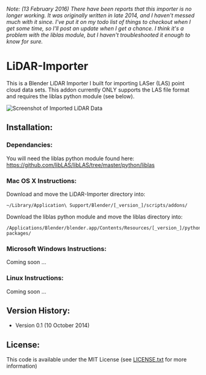 _Note: (13 February 2016) There have been reports that this importer is no longer working.  It was originally written in late 2014, and I haven't messed much with it since.  I've put it on my todo list of things to checkout when I get some time, so I'll post an update when I get a chance.  I think it's a problem with the liblas module, but I haven't troubleshooted it enough to know for sure._

LiDAR-Importer
==============

This is a Blender LiDAR Importer I built for importing LASer (LAS) point cloud data sets.  This addon currently ONLY supports the LAS file format and requires the liblas python module (see below).

![Screenshot of Imported LiDAR Data](http://i.imgur.com/h2cUBfH.png)

## Installation:

### Dependancies:
You will need the liblas python module found here: https://github.com/libLAS/libLAS/tree/master/python/liblas

### Mac OS X Instructions:
Download and move the LiDAR-Importer directory into:
```
~/Library/Application\ Support/Blender/[_version_]/scripts/addons/
```
Download the liblas python module and move the liblas directory into:
```
/Applications/Blender/blender.app/Contents/Resources/[_version_]/python/lib/python3.4/site-packages/
```
### Microsoft Windows Instructions:
Coming soon ...

### Linux Instructions:
Coming soon ...

## Version History:
* Version 0.1 (10 October 2014)

## License:
This code is available under the MIT License (see [LICENSE.txt](LICENSE.txt) for more information)
